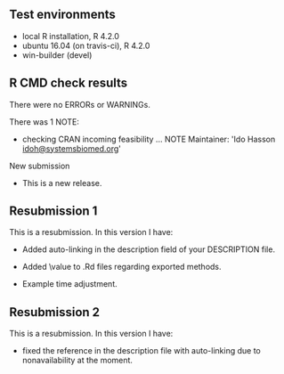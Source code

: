 ## Test environments
* local R installation, R 4.2.0
* ubuntu 16.04 (on travis-ci), R 4.2.0
* win-builder (devel)

## R CMD check results
There were no ERRORs or WARNINGs.

There was 1 NOTE:

* checking CRAN incoming feasibility ... NOTE
Maintainer: 'Ido Hasson <idoh@systemsbiomed.org>'

New submission

* This is a new release.


## Resubmission 1
This is a resubmission. In this version I have:

* Added auto-linking in the description field of your DESCRIPTION file.

* Added \value to .Rd files regarding exported methods.

* Example time adjustment.


## Resubmission 2
This is a resubmission. In this version I have:

* fixed the reference in the description file with auto-linking due to 
  nonavailability at the moment.
